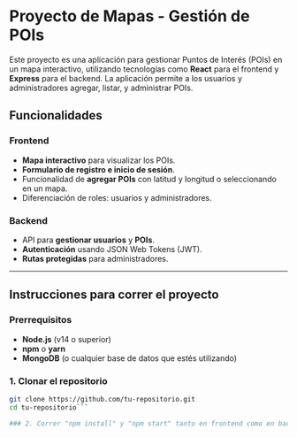 # Proyecto de Mapas - Gestión de POIs

Este proyecto es una aplicación para gestionar Puntos de Interés (POIs) en un mapa interactivo, utilizando tecnologías como **React** para el frontend y **Express** para el backend. La aplicación permite a los usuarios y administradores agregar, listar, y administrar POIs. 

## Funcionalidades
### Frontend
- **Mapa interactivo** para visualizar los POIs.
- **Formulario de registro e inicio de sesión**.
- Funcionalidad de **agregar POIs** con latitud y longitud o seleccionando en un mapa.
- Diferenciación de roles: usuarios y administradores.

### Backend
- API para **gestionar usuarios** y **POIs**.
- **Autenticación** usando JSON Web Tokens (JWT).
- **Rutas protegidas** para administradores.

---

## Instrucciones para correr el proyecto

### Prerrequisitos
- **Node.js** (v14 o superior)
- **npm** o **yarn**
- **MongoDB** (o cualquier base de datos que estés utilizando)

### 1. Clonar el repositorio
```bash
git clone https://github.com/tu-repositorio.git
cd tu-repositorio```

### 2. Correr "npm install" y "npm start" tanto en frontend como en backend
